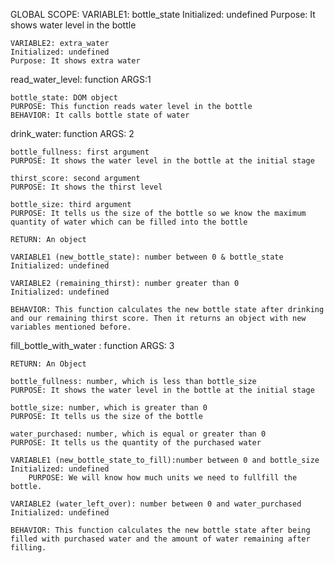 GLOBAL SCOPE:
    VARIABLE1: bottle_state
    Initialized: undefined
    Purpose: It shows water level in the bottle

    VARIABLE2: extra_water
    Initialized: undefined
    Purpose: It shows extra water

read_water_level: function
    ARGS:1

    bottle_state: DOM object
    PURPOSE: This function reads water level in the bottle
    BEHAVIOR: It calls bottle state of water 


drink_water: function
    ARGS: 2

    bottle_fullness: first argument
    PURPOSE: It shows the water level in the bottle at the initial stage

    thirst_score: second argument
    PURPOSE: It shows the thirst level

    bottle_size: third argument
    PURPOSE: It tells us the size of the bottle so we know the maximum quantity of water which can be filled into the bottle

    RETURN: An object 

    VARIABLE1 (new_bottle_state): number between 0 & bottle_state
    Initialized: undefined

    VARIABLE2 (remaining_thirst): number greater than 0 
    Initialized: undefined

    BEHAVIOR: This function calculates the new bottle state after drinking and our remaining thirst score. Then it returns an object with new variables mentioned before.

fill_bottle_with_water : function 
    ARGS: 3

    RETURN: An Object

    bottle_fullness: number, which is less than bottle_size
    PURPOSE: It shows the water level in the bottle at the initial stage

    bottle_size: number, which is greater than 0
    PURPOSE: It tells us the size of the bottle

    water_purchased: number, which is equal or greater than 0
    PURPOSE: It tells us the quantity of the purchased water

    VARIABLE1 (new_bottle_state_to_fill):number between 0 and bottle_size
    Initialized: undefined
        PURPOSE: We will know how much units we need to fullfill the bottle.

    VARIABLE2 (water_left_over): number between 0 and water_purchased
    Initialized: undefined

    BEHAVIOR: This function calculates the new bottle state after being filled with purchased water and the amount of water remaining after filling.


    